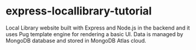 # express-locallibrary-tutorial

Local Library website built with Express and Node.js in the backend and it uses Pug template engine for rendering a basic UI. Data is managed by MongoDB database and stored in MongoDB Atlas cloud.

